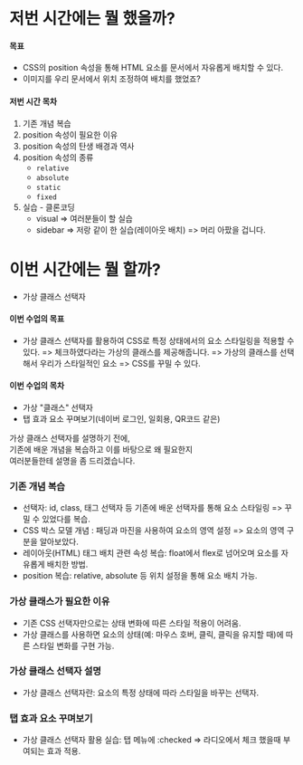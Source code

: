 # 저번 시간에는 뭘 했을까?

#### 목표

- CSS의 position 속성을 통해 HTML 요소를 문서에서 자유롭게 배치할 수 있다.
- 이미지를 우리 문서에서 위치 조정하여 배치를 했었죠?

#### 저번 시간 목차

1. 기존 개념 복습
2. position 속성이 필요한 이유
3. position 속성의 탄생 배경과 역사
4. position 속성의 종류
   - `relative`
   - `absolute`
   - `static`
   - `fixed`
5. 실습 - 클론코딩
    - visual => 여러분들이 할 실습
    - sidebar => 저랑 같이 한 실습(레이아웃 배치) => 머리 아팠을 겁니다.

# 이번 시간에는 뭘 할까?

- 가상 클래스 선택자

#### 이번 수업의 목표

- 가상 클래스 선택자를 활용하여 CSS로 특정 상태에서의 요소 스타일링을 적용할 수 있다.
=> 체크하였다라는 가상의 클래스를 제공해줍니다. => 가상의 클래스를 선택해서 우리가 스타일적인 요소 => CSS를 꾸밀 수 있다.

#### 이번 수업의 목차

- 가상 "클래스" 선택자
- 탭 효과 요소 꾸며보기(네이버 로그인, 일회용, QR코드 같은)

가상 클래스 선택자를 설명하기 전에,  
기존에 배운 개념을 복습하고 이를 바탕으로 왜 필요한지  
여러분들한테 설명을 좀 드리겠습니다.

### 기존 개념 복습

- 선택자: id, class, 태그 선택자 등 기존에 배운 선택자를 통해 요소 스타일링 => 꾸밀 수 있었다를 복습.
- CSS 박스 모델 개념 : 패딩과 마진을 사용하여 요소의 영역 설정 => 요소의 영역 구분을 알아보았다. 
- 레이아웃(HTML) 태그 배치 관련 속성 복습: float에서 flex로 넘어오며 요소를 자유롭게 배치한 방법.
- position 복습: relative, absolute 등 위치 설정을 통해 요소 배치 가능.

### 가상 클래스가 필요한 이유

- 기존 CSS 선택자만으로는 상태 변화에 따른 스타일 적용이 어려움.
- 가상 클래스를 사용하면 요소의 상태(예: 마우스 호버, 클릭, 클릭을 유지할 때)에 따른 스타일 변화를 구현 가능.

### 가상 클래스 선택자 설명

- 가상 클래스 선택자란: 요소의 특정 상태에 따라 스타일을 바꾸는 선택자.

### 탭 효과 요소 꾸며보기

- 가상 클래스 선택자 활용 실습: 탭 메뉴에 :checked => 라디오에서 체크 했을때 부여되는 효과 적용.